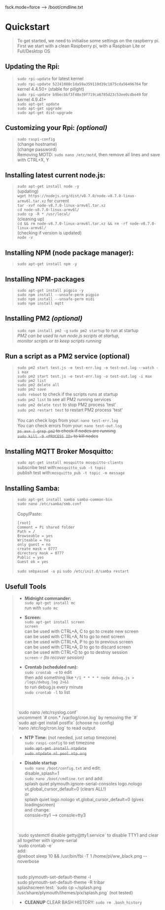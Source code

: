 
fsck.mode=force --> /boot/cmdline.txt


# Quickstart
>To get started, we need to initialise some settings on the raspberry pi.
><br>First we start with a clean Raspberry pi, with a Raspbian Lite or Full/Desktop OS

## **Updating the Rpi**:
>`sudo rpi-update` for latest kernel
><br>`sudo rpi-update 52241088c1da59a359110d39c1875cda56496764` for kernel 4.4.50+ (stable for pilight)
><br>`sudo rpi-update b9becbbf3f48e39f719ca6785d23c53ee0cdbe49` for kernel 4.9.41+
><br>`sudo apt-get update`
><br>`sudo apt-get upgrade`
><br>`sudo apt-get dist-upgrade`

## **Customizing your Rpi:** *(optional)*
>`sudo raspi-config`
><br>(change hostname)
><br>(change password)
><br>Removing MOTD:
>`sudo nano /etc/motd`, then remove all lines and save with CTRL+X, Y

## **Installing latest current node.js:**
>`sudo apt-get install node -y`
><br>(updating)
><br>`wget https://nodejs.org/dist/v8.7.0/node-v8.7.0-linux-armv6l.tar.xz` for current
><br>`tar -xvf node-v8.7.0-linux-armv6l.tar.xz`
><br>`cd node-v8.7.0-linux-armv6l/`
><br>`sudo cp -R * /usr/local/`
><br>(cleaning up)
><br>`cd && rm node-v8.7.0-linux-armv6l.tar.xz && rm -rf node-v8.7.0-linux-armv6l/`
><br>(checking if version is updated)
><br>`node -v`

## **Installing NPM (node package manager):**
>`sudo apt-get install npm -y`
## **Installing NPM-packages**
>`sudo apt-get install pigpio -y`
><br>`sudo npm install --unsafe-perm pigpio`
><br>`sudo npm install --unsafe-perm midi`
><br>`sudo npm install mqtt`
## **Installing PM2** *(optional)*
>`sudo npm install pm2 -g`
>`sudo pm2 startup` to run at startup
><br>*PM2 can be used to run node.js scripts at startup,*
><br>*monitor scripts or to keep scripts running*

## **Run a script as a PM2 service (optional)**
> `sudo pm2 start test.js -e test-err.log -o test-out.log --watch -i max`
><br> `sudo pm2 start test.js -e test-err.log -o test-out.log -i max`
><br> `sudo pm2 list`
><br> `sudo pm2 delete all`
><br> `sudo pm2 save`
><br> `sudo reboot` to check if the scripts runs at startup
><br> `sudo pm2 list` to see all PM2 running services
><br> `sudo pm2 delete test` to stop PM2 process 'test'
><br> `sudo pm2 restart test` to restart PM2 process 'test' 
><br> 
><br> You can check logs from your: `nano test-err.log`
><br> You can check errors from your: `nano test-out.log`
><br> ~~`ps aux | grep pm2` to check if nodes are running~~
><br> ~~`sudo kill -9 <PROCESS ID>` to kill nodes~~

## **Installing MQTT Broker Mosquitto:**
>`sudo apt-get install mosquitto mosquitto-clients`
><br>subscribe test with:`mosquitto_sub -t topic`
><br>publish test with:`mosquitto_pub -t topic -m message`

## **Installing Samba:**
>`sudo apt-get install samba samba-common-bin`
><br>`sudo nano /etc/samba/smb.conf`
><br>
><br>Copy/Paste:
>```
>[root]
>Comment = Pi shared folder
>Path = /
>Browseable = yes
>Writeable = Yes
>only guest = no
>create mask = 0777
>directory mask = 0777
>Public = yes
>Guest ok = yes
>```
>`sudo smbpasswd -a pi`
>`sudo /etc/init.d/samba restart`

## Usefull Tools
>- **Midnight commander:**
><br>`sudo apt-get install mc`
><br>run with `sudo mc` 
>
>- **Screen:**
><br>`sudo apt-get install screen`
><br>`screen`
><br>can be used with CTRL+A, C to go to create new screen
><br>can be used with CTRL+A, N to go to next screen
><br>can be used with CTRL+A, P to go to previous screen
><br>can be used with CTRL+A, D to go to discard screen
><br>can be used with CTRL+D to go to destroy session
><br>`screen-r` *(to recover session)*
>
>- **Crontab (scheduled run):**
><br>`sudo crontab -e` to edit
><br>then add something like `*/1 * * * * node debug.js > /logs/debug.log 2>&1` 
><br>to run debug.js every minute
><br>`sudo crontab -l` to list
><br>
><br>`sudo nano /etc/rsyslog.conf`
><br>uncomment `# cron.*                        /var/log/cron.log` by removing the `#`
><br>`sudo apt-get install postfix` (choose no config)
><br>`nano /etc/log/cron.log` to read output

>- **NTP Time:** (not needed, just setup timezone)
><br>`sudo raspi-config` to set timezone
><br>~~`sudo apt-get install ntpdate`~~
><br>~~`sudo ntpdate nl.pool.ntp.org`~~


>- **Disable startup** 
><br>`sudo nano /boot/config.txt` and edit:
><br>disable_splash=1
><br>`sudo nano /boot/cmdline.txt` and add:
><br>splash quiet plymouth.ignore-serial-consoles logo.nologo vt.global_cursor_default=0 (clears ALL!)
><br>or
><br>splash quiet logo.nologo vt.global_cursor_default=0 (gives loadingscreen)
><br>and change:
><br>console=tty1 --> console=tty3
><br>
><br>`sudo systemctl disable getty@tty1.service` to disable TTY1 and clear all together with ignore-serial
><br>`sudo crontab -e`
><br>add:
><br>@reboot sleep 10 && /usr/bin/fbi -T 1 /home/pi/ww_black.png --noverbose
><br>
><br>
><br>sudo plymouth-set-default-theme -l
><br>sudo plymouth-set-default-theme -R tribar
><br>splashscreen test: `sudo cp ~/splash.png /usr/share/plymouth/themes/pix/splash.png` (not tested)

>- **CLEANUP**
>CLEAR BASH HISTORY:
>`sudo rm .bash_history`



